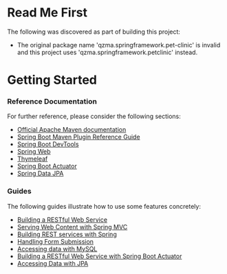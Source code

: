 # Read Me First
The following was discovered as part of building this project:

* The original package name 'qzma.springframework.pet-clinic' is invalid and this project uses 'qzma.springframework.petclinic' instead.

# Getting Started

### Reference Documentation
For further reference, please consider the following sections:

* [Official Apache Maven documentation](https://maven.apache.org/guides/index.html)
* [Spring Boot Maven Plugin Reference Guide](https://docs.spring.io/spring-boot/docs/2.2.2.RELEASE/maven-plugin/)
* [Spring Boot DevTools](https://docs.spring.io/spring-boot/docs/2.2.2.RELEASE/reference/htmlsingle/#using-boot-devtools)
* [Spring Web](https://docs.spring.io/spring-boot/docs/2.2.2.RELEASE/reference/htmlsingle/#boot-features-developing-web-applications)
* [Thymeleaf](https://docs.spring.io/spring-boot/docs/2.2.2.RELEASE/reference/htmlsingle/#boot-features-spring-mvc-template-engines)
* [Spring Boot Actuator](https://docs.spring.io/spring-boot/docs/2.2.2.RELEASE/reference/htmlsingle/#production-ready)
* [Spring Data JPA](https://docs.spring.io/spring-boot/docs/2.2.2.RELEASE/reference/htmlsingle/#boot-features-jpa-and-spring-data)

### Guides
The following guides illustrate how to use some features concretely:

* [Building a RESTful Web Service](https://spring.io/guides/gs/rest-service/)
* [Serving Web Content with Spring MVC](https://spring.io/guides/gs/serving-web-content/)
* [Building REST services with Spring](https://spring.io/guides/tutorials/bookmarks/)
* [Handling Form Submission](https://spring.io/guides/gs/handling-form-submission/)
* [Accessing data with MySQL](https://spring.io/guides/gs/accessing-data-mysql/)
* [Building a RESTful Web Service with Spring Boot Actuator](https://spring.io/guides/gs/actuator-service/)
* [Accessing Data with JPA](https://spring.io/guides/gs/accessing-data-jpa/)

